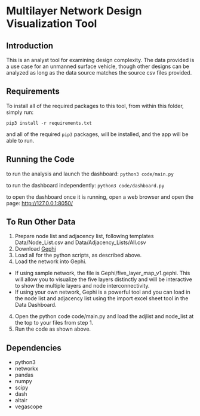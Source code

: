 # Multilayer Network Design Visualization Tool

## Introduction
This is an analyst tool for examining design complexity. The data provided is a use case for an unmanned surface vehicle, though other designs can be analyzed as long as the data source matches the source csv files provided.

## Requirements
To install all of the required packages to this tool, from within this folder, simply run:

```
pip3 install -r requirements.txt
```
and all of the required `pip3` packages, will be installed, and the app will be able to run.

## Running the Code
to run the analysis and launch the dashboard: `python3 code/main.py`

to run the dashboard independently: `python3 code/dashboard.py`

to open the dashboard once it is running, open a web browser and open the page: http://127.0.0.1:8050/

## To Run Other Data
1. Prepare node list and adjacency list, following templates Data/Node_List.csv and Data/Adjacency_Lists/All.csv
2. Download [Gephi](https://gephi.org/)
3. Load all for the python scripts, as described above.
3. Load the network into Gephi.
  * If using sample network, the file is Gephi/five_layer_map_v1.gephi. This will allow you to visualize the five layers distinctly and will be interactive to show the multiple layers and node interconnectivity.
  * If using your own network, Gephi is a powerful tool and you can load in the node list and adjacency list using the import excel sheet tool in the Data Dashboard.
4. Open the python code code/main.py and load the adjlist and node_list at the top to your files from step 1.
5. Run the code as shown above. 

## Dependencies
* python3
* networkx
* pandas
* numpy
* scipy
* dash
* altair
* vegascope
